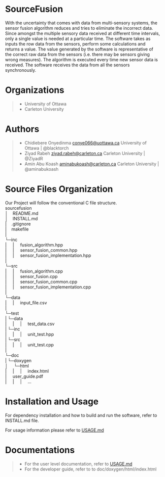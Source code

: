 # SourceFusion
With the uncertainty that comes with data from multi-sensory systems, the sensor fusion algorithm reduces and tries to eliminate the incorrect data. Since amongst the multiple sensory data received at different time intervals, only a single value is needed at a particular time.
The software takes as inputs the row data from the sensors, perform some calculations and returns a value. The value generated by the software is representative of the correct raw data from the sensors (i.e. there may be sensors giving wrong measures). The algorithm is executed every time new
sensor data is received. The software receives the data from all the sensors synchronously.

# Organizations
> - University of Ottawa
> - Carleton University

# Authors
> - Chidiebere Onyedinma <conye066@uottawa.ca> University of Ottawa | @blacktorch
> - Ziyad Rabeh <ziyad.rabeh@carleton.ca> Carleton University | @ZiyadR
> - Amin Abu Koash <aminabukoash@carleton.ca> Carleton University | @aminabukoash

# Source Files Organization
Our Project will follow the conventional C file structure.<br>
sourcefusion<br>
│&nbsp;&nbsp;&nbsp;&nbsp;README.md<br>
│&nbsp;&nbsp;&nbsp;&nbsp;INSTALL.md<br>
|&nbsp;&nbsp;&nbsp;&nbsp;.gitignore<br>
|&nbsp;&nbsp;&nbsp;&nbsp;makefile<br>
|<br>
└─inc<br>
|&nbsp;&nbsp;&nbsp;&nbsp;   |&nbsp;&nbsp;&nbsp;&nbsp;   fusion_algorithm.hpp<br>
|&nbsp;&nbsp;&nbsp;&nbsp;   |&nbsp;&nbsp;&nbsp;&nbsp;   sensor_fusion_common.hpp<br>
|&nbsp;&nbsp;&nbsp;&nbsp;   |&nbsp;&nbsp;&nbsp;&nbsp;   sensor_fusion_implementation.hpp<br>
|<br>
└─src<br>
|&nbsp;&nbsp;&nbsp;&nbsp;   |&nbsp;&nbsp;&nbsp;&nbsp;   fusion_algorithm.cpp<br>
|&nbsp;&nbsp;&nbsp;&nbsp;   |&nbsp;&nbsp;&nbsp;&nbsp;   sensor_fusion.cpp<br>
|&nbsp;&nbsp;&nbsp;&nbsp;   |&nbsp;&nbsp;&nbsp;&nbsp;   sensor_fusion_common.cpp<br>
|&nbsp;&nbsp;&nbsp;&nbsp;   |&nbsp;&nbsp;&nbsp;&nbsp;   sensor_fusion_implementation.cpp<br>
|<br>
└─data<br>
|&nbsp;&nbsp;&nbsp;&nbsp;   |&nbsp;&nbsp;&nbsp;&nbsp;   input_file.csv<br>
|<br>
└─test<br>
|	└─data<br>
|&nbsp;&nbsp;&nbsp;&nbsp;	|&nbsp;&nbsp;&nbsp;&nbsp;	|&nbsp;&nbsp;&nbsp;&nbsp; test_data.csv<br>
|   └─inc<br>
|&nbsp;&nbsp;&nbsp;&nbsp;	|&nbsp;&nbsp;&nbsp;&nbsp;	|&nbsp;&nbsp;&nbsp;&nbsp; unit_test.hpp<br>
|   └─src<br>
|&nbsp;&nbsp;&nbsp;&nbsp;	|&nbsp;&nbsp;&nbsp;&nbsp;	|&nbsp;&nbsp;&nbsp;&nbsp; unit_test.cpp<br>
|<br>
└─doc<br>
|	└─doxygen<br>
│&nbsp;&nbsp;&nbsp;&nbsp;   └─html<br>
|&nbsp;&nbsp;&nbsp;&nbsp;   |&nbsp;&nbsp;&nbsp;&nbsp;   |&nbsp;&nbsp;&nbsp;&nbsp;	index.html<br>
|&nbsp;&nbsp;&nbsp;&nbsp;   user_guide.pdf<br>
|&nbsp;&nbsp;&nbsp;&nbsp;	|&nbsp;&nbsp;&nbsp;&nbsp;	|&nbsp;&nbsp;&nbsp;&nbsp;	...<br>


# Installation and Usage
For dependency installation and how to build and run the software, refer to INSTALL.md file.

For usage information please refer to [USAGE.md](https://github.com/aminabukoash/sourcefusion/blob/master/USAGE.md) 

# Documentations
> - For the user level documentation, refer to  [USAGE.md](https://github.com/aminabukoash/sourcefusion/blob/master/USAGE.md) 
> - For the developer guide, refer to to doc/doxygen/html/index.html
